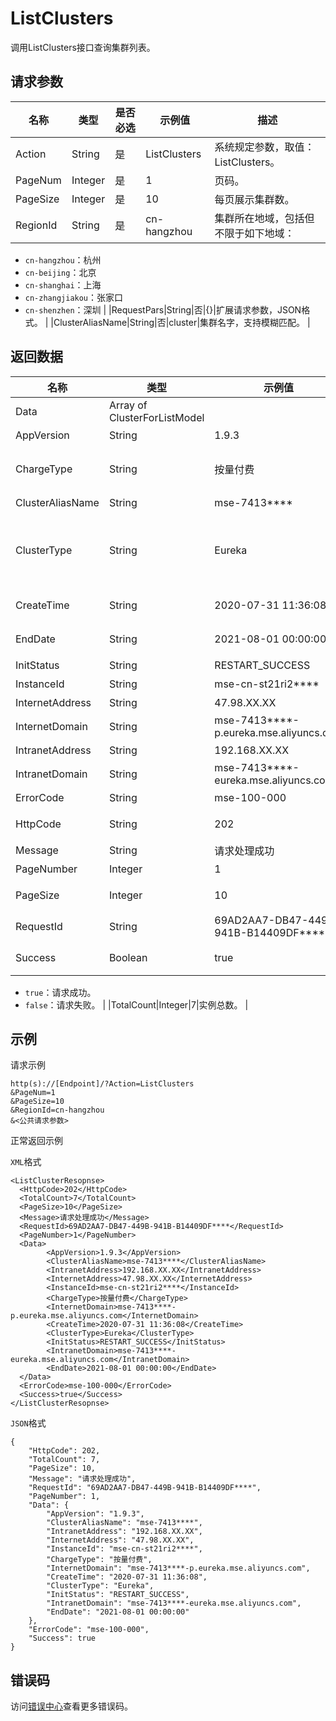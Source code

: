 # ListClusters

调用ListClusters接口查询集群列表。

## 请求参数

|名称|类型|是否必选|示例值|描述|
|--|--|----|---|--|
|Action|String|是|ListClusters|系统规定参数，取值：ListClusters。 |
|PageNum|Integer|是|1|页码。 |
|PageSize|Integer|是|10|每页展示集群数。 |
|RegionId|String|是|cn-hangzhou|集群所在地域，包括但不限于如下地域：

 -   `cn-hangzhou`：杭州
-   `cn-beijing`：北京
-   `cn-shanghai`：上海
-   `cn-zhangjiakou`：张家口
-   `cn-shenzhen`：深圳 |
|RequestPars|String|否|\{\}|扩展请求参数，JSON格式。 |
|ClusterAliasName|String|否|cluster|集群名字，支持模糊匹配。 |

## 返回数据

|名称|类型|示例值|描述|
|--|--|---|--|
|Data|Array of ClusterForListModel| |数据概览。 |
|AppVersion|String|1.9.3|APP版本。 |
|ChargeType|String|按量付费|付费模式，包括包年包月和按量付费。 |
|ClusterAliasName|String|mse-7413\*\*\*\*|集群别名。 |
|ClusterType|String|Eureka|集群类型，包括ZooKeeper、Nacos-Ans和Eureka。 |
|CreateTime|String|2020-07-31 11:36:08|集群创建时间。 |
|EndDate|String|2021-08-01 00:00:00|集群截止时间。 |
|InitStatus|String|RESTART\_SUCCESS|初始化状态。 |
|InstanceId|String|mse-cn-st21ri2\*\*\*\*|实例ID。 |
|InternetAddress|String|47.98.XX.XX|公网地址。 |
|InternetDomain|String|mse-7413\*\*\*\*-p.eureka.mse.aliyuncs.com|公网域名。 |
|IntranetAddress|String|192.168.XX.XX|私网地址。 |
|IntranetDomain|String|mse-7413\*\*\*\*-eureka.mse.aliyuncs.com|私网域名。 |
|ErrorCode|String|mse-100-000|错误码。 |
|HttpCode|String|202|HTTP状态码。 |
|Message|String|请求处理成功|信息。 |
|PageNumber|Integer|1|页码。 |
|PageSize|Integer|10|每页展示实例数。 |
|RequestId|String|69AD2AA7-DB47-449B-941B-B14409DF\*\*\*\*|请求ID。 |
|Success|Boolean|true|请求结果，取值如下：

 -   `true`：请求成功。
-   `false`：请求失败。 |
|TotalCount|Integer|7|实例总数。 |

## 示例

请求示例

```
http(s)://[Endpoint]/?Action=ListClusters
&PageNum=1
&PageSize=10
&RegionId=cn-hangzhou
&<公共请求参数>
```

正常返回示例

`XML`格式

```
<ListClusterResopnse>
  <HttpCode>202</HttpCode>
  <TotalCount>7</TotalCount>
  <PageSize>10</PageSize>
  <Message>请求处理成功</Message>
  <RequestId>69AD2AA7-DB47-449B-941B-B14409DF****</RequestId>
  <PageNumber>1</PageNumber>
  <Data>
        <AppVersion>1.9.3</AppVersion>
        <ClusterAliasName>mse-7413****</ClusterAliasName>
        <IntranetAddress>192.168.XX.XX</IntranetAddress>
        <InternetAddress>47.98.XX.XX</InternetAddress>
        <InstanceId>mse-cn-st21ri2****</InstanceId>
        <ChargeType>按量付费</ChargeType>
        <InternetDomain>mse-7413****-p.eureka.mse.aliyuncs.com</InternetDomain>
        <CreateTime>2020-07-31 11:36:08</CreateTime>
        <ClusterType>Eureka</ClusterType>
        <InitStatus>RESTART_SUCCESS</InitStatus>
        <IntranetDomain>mse-7413****-eureka.mse.aliyuncs.com</IntranetDomain>
        <EndDate>2021-08-01 00:00:00</EndDate>
  </Data>
  <ErrorCode>mse-100-000</ErrorCode>
  <Success>true</Success>
</ListClusterResopnse>
```

`JSON`格式

```
{
    "HttpCode": 202,
    "TotalCount": 7,
    "PageSize": 10,
    "Message": "请求处理成功",
    "RequestId": "69AD2AA7-DB47-449B-941B-B14409DF****",
    "PageNumber": 1,
    "Data": {
        "AppVersion": "1.9.3",
        "ClusterAliasName": "mse-7413****",
        "IntranetAddress": "192.168.XX.XX",
        "InternetAddress": "47.98.XX.XX",
        "InstanceId": "mse-cn-st21ri2****",
        "ChargeType": "按量付费",
        "InternetDomain": "mse-7413****-p.eureka.mse.aliyuncs.com",
        "CreateTime": "2020-07-31 11:36:08",
        "ClusterType": "Eureka",
        "InitStatus": "RESTART_SUCCESS",
        "IntranetDomain": "mse-7413****-eureka.mse.aliyuncs.com",
        "EndDate": "2021-08-01 00:00:00"
    },
    "ErrorCode": "mse-100-000",
    "Success": true
}
```

## 错误码

访问[错误中心](https://error-center.aliyun.com/status/product/mse)查看更多错误码。

